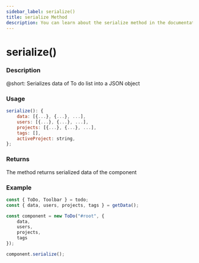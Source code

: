 ```yaml
---
sidebar_label: serialize()
title: serialize Method
description: You can learn about the serialize method in the documentation of the DHTMLX JavaScript To Do List library. Browse developer guides and API reference, try out code examples and live demos, and download a free 30-day evaluation version of DHTMLX To Do List.
---
```


# serialize()

### Description

@short: Serializes data of To do list into a JSON object

### Usage

~~~js
serialize(): {
    data: [{...}, {...}, ...],
    users: [{...}, {...}, ...],
    projects: [{...}, {...}, ...],
    tags: [],
    activeProject: string,
};
~~~

### Returns

The method returns serialized data of the component

### Example

~~~js {11}
const { ToDo, Toolbar } = todo;
const { data, users, projects, tags } = getData();

const component = new ToDo("#root", {
    data,
    users,
    projects,
    tags
});

component.serialize();
~~~